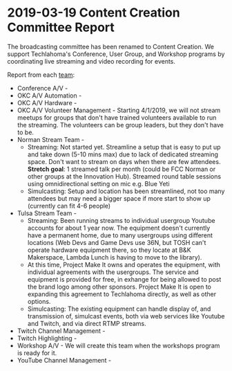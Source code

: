 # 2019-03-19 Content Creation Committee Report

The broadcasting committee has been renamed to Content Creation. We support Techlahoma's Conference, User Group, and Workshop programs by coordinating live streaming and video recording for events.

Report from each [team](https://github.com/techlahoma/broadcasting/blob/master/teams.md):

* Conference A/V - 
* OKC A/V Automation - 
* OKC A/V Hardware - 
* OKC A/V Volunteer Management - Starting 4/1/2019, we will not stream meetups for groups that don't have trained volunteers available to run the streaming. The volunteers can be group leaders, but they don't have to be.
* Norman Stream Team - 
  * Streaming: Not started yet. Streamline a setup that is easy to put up and take down (5-10 mins max) due to lack of dedicated streaming space. Don't want to stream on days when there are few attendees.  
  **Stretch goal**: 1 streamed talk per month (could be FCC Norman or other groups at the Innovation Hub). Streamed round table sessions using omnidirectional setting on mic e.g. Blue Yeti
  * Simulcasting: Setup and location has been streamlined, not too many attendees but may need a bigger space if more start to show up (currently can fit 4-6 people)
* Tulsa Stream Team - 
  * Streaming: Been running streams to individual usergroup Youtube accounts for about 1 year now.  The equipment doesn't currently have a permanent home, due to many usergroups using different locations (Web Devs and Game Devs use 36N, but TOSH can't operate hardware equipment there, so they locate at B&K Makerspace, Lambda Lunch is having to move to the library).
  * At this time, Project Make It owns and operates the equipment, with individual agreements with the usergroups.  The service and equipment is provided for free, in exhange for being allowed to post the brand logo among other sponsors.  Project Make It is open to expanding this agreement to Techlahoma directly, as well as other options.
  * Simulcasting: The existing equipment can handle display of, and transmission of, simulcast events, both via web services like Youtube and Twitch, and via direct RTMP streams.
* Twitch Channel Management - 
* Twitch Highlighting - 
* Workshop A/V - We will create this team when the workshops program is ready for it.
* YouTube Channel Management - 
